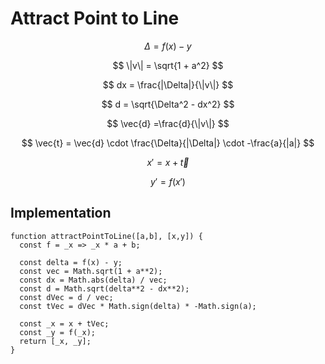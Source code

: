 # Attract Point to Line

$$
\Delta = f(x) - y
$$

$$
\|v\| = \sqrt{1 + a^2}
$$

$$
dx = \frac{|\Delta|}{\|v\|}
$$

$$
d = \sqrt{\Delta^2 - dx^2}
$$

$$
\vec{d} =\frac{d}{\|v\|}
$$

$$
\vec{t} = \vec{d} \cdot \frac{\Delta}{|\Delta|} \cdot -\frac{a}{|a|}
$$

$$
x' = x + \vec{t}
$$

$$
y' = f(x')
$$

## Implementation

```
function attractPointToLine([a,b], [x,y]) {
  const f = _x => _x * a + b;
  
  const delta = f(x) - y;
  const vec = Math.sqrt(1 + a**2);
  const dx = Math.abs(delta) / vec;
  const d = Math.sqrt(delta**2 - dx**2);
  const dVec = d / vec;
  const tVec = dVec * Math.sign(delta) * -Math.sign(a);
  
  const _x = x + tVec;
  const _y = f(_x);
  return [_x, _y];
}
```